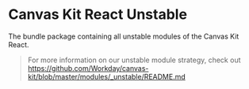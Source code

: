 # Canvas Kit React Unstable

The bundle package containing all unstable modules of the Canvas Kit React.

> For more information on our unstable module strategy, check out
> https://github.com/Workday/canvas-kit/blob/master/modules/_unstable/README.md
